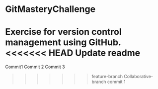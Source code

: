   # GitMasteryChallenge
Exercise for version control management using GitHub.
<<<<<<< HEAD
Update readme
=======
Commit1
Commit 2
Commit 3
>>>>>>> feature-branch
Collaborative-branch commit 1
